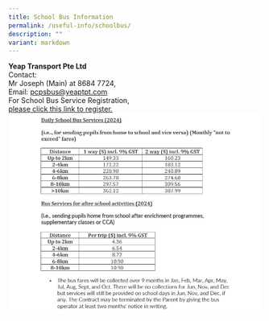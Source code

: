 ```yaml
---
title: School Bus Information
permalink: /useful-info/schoolbus/
description: ""
variant: markdown
---
```

<b>Yeap Transport Pte Ltd</b><br>
Contact: <br>Mr Joseph (Main) at 8684 7724,<br> 
Email: pcpsbus@yeaptpt.com<br>
For School Bus Service Registration, <br>
[please click this link to register.](https://ytmsonline.yeaptpt.com/onlineregistration_site/Register?sitename=pcps)
![](/images/Useful%20Info/School_Bus_Info.jpg)
